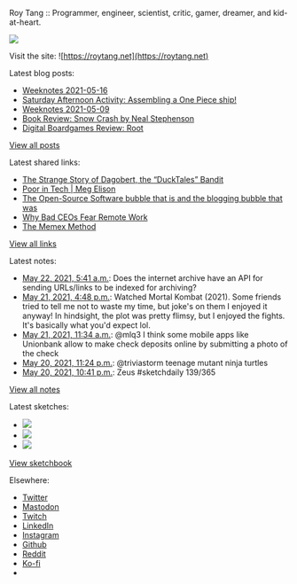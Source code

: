 Roy Tang :: Programmer, engineer, scientist, critic, gamer, dreamer, and kid-at-heart.

![](https://roytang.net/static/img/profile.jpg)

Visit the site: ![https://roytang.net](https://roytang.net)

Latest blog posts:

- [Weeknotes 2021-05-16](https://roytang.net/2021/05/weeknotes-2021-05-16/)
- [Saturday Afternoon Activity: Assembling a One Piece ship!](https://roytang.net/2021/05/going-merry-kit/)
- [Weeknotes 2021-05-09](https://roytang.net/2021/05/weeknotes-2021-05-09/)
- [Book Review: Snow Crash by Neal Stephenson](https://roytang.net/2021/05/snow-crash/)
- [Digital Boardgames Review: Root](https://roytang.net/2021/05/root/)

[View all posts](https://roytang.net/blog)

Latest shared links:

- [The Strange Story of Dagobert, the “DuckTales” Bandit](https://roytang.net/2021/05/the-strange-story-of-dagobert-the-ducktales-bandit/)
- [Poor in Tech | Meg Elison](https://roytang.net/2021/05/poor-in-tech-meg-elison/)
- [The Open-Source Software bubble that is and the blogging bubble that was](https://roytang.net/2021/05/the-open-source-software-bubble-that-is-and-the-blogging-bubble-that-was/)
- [Why Bad CEOs Fear Remote Work](https://roytang.net/2021/05/why-bad-ceos-fear-remote-work/)
- [The Memex Method](https://roytang.net/2021/05/the-memex-method/)

[View all links](https://roytang.net/links)

Latest notes:

- [May 22, 2021, 5:41 a.m.](https://roytang.net/2021/05/7053c993545123cbbd30100c4381b26f/): Does the internet archive have an API for sending URLs/links to be indexed for archiving?
- [May 21, 2021, 4:48 p.m.](https://roytang.net/2021/05/09b5a24d69042602b9ac909e277987a6/): Watched Mortal Kombat (2021). Some friends tried to tell me not to waste my time, but joke&#x27;s on them I enjoyed it anyway! In hindsight, the plot was pretty flimsy, but I enjoyed the fights. It&#x27;s basically what you&#x27;d expect lol.
- [May 21, 2021, 11:34 a.m.](https://roytang.net/2021/05/1395583876303523842/): @mlq3 I think some mobile apps like Unionbank allow to make check deposits online by submitting a photo of the check
- [May 20, 2021, 11:24 p.m.](https://roytang.net/2021/05/1395400051254382598/): @triviastorm teenage mutant ninja turtles
- [May 20, 2021, 10:41 p.m.](https://roytang.net/2021/05/1395389207523119107/): Zeus #sketchdaily 139/365

[View all notes](https://roytang.net/notes)

Latest sketches:


- ![](https://roytang.net/media/cache/3d/11/3d1197dee3728086f839d031528fe912.jpg)
- ![](https://roytang.net/media/cache/65/60/6560b4b66f30944b1c0a78e3d4416b6a.jpg)
- ![](https://roytang.net/media/cache/46/28/462850b8ffe34d56906ceaaf89cce83b.jpg)

[View sketchbook](https://roytang.net/albums/sketchbook)


Elsewhere:

- [Twitter](https://twitter.com/roytang)
- [Mastodon](https://mastodon.technology/@roytang)
- [Twitch](https://twitch.tv/twitchyroy)
- [LinkedIn](https://www.linkedin.com/in/roytang)
- [Instagram](https://instagram.com/roytang0400)
- [Github](https://github.com/roytang)
- [Reddit](https://reddit.com/u/hungryroy)
- [Ko-fi](https://ko-fi.com/roytang)
- [](mailto:hello@roytang.net)